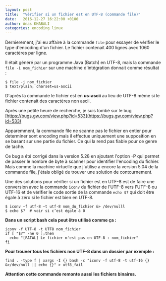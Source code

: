 ```yaml
---
layout: post
title:  "Vérifier si un fichier est en UTF-8 (commande file)"
date:   2016-12-27 16:22:00 +0100
author: Anas KHABALI
categories: encoding linux
---
```

Dernierement, j'ai eu affaire à la commande `file` pour essayer de vérifier le type d'encoding d'un fichier.
Le fichier contenait 400 lignes avec 1060 caractères par ligne.

Il était généré par un programme Java (Batch) en UTF-8, mais la commande `file -i nom_fichier` sur une machine d'intégration donnait comme résultat :

```
$ file -i nom_fichier
$ text/plain; charset=us-ascii
```
D'après la commande le fichier est en **us-ascii** au lieu de UTF-8 même si le fichier contenait des caractères non ascii.

Après une petite heure de recherche, je suis tombé sur le bug [https://bugs.gw.com/view.php?id=533](https://bugs.gw.com/view.php?id=533)

Apparemment, la commande file ne scanne pas le fichier en entier pour determiner sont encoding mais il effectue uniquement une supposition en se basant sur une partie du fichier.
Ce qui la rend pas fiable pour ce genre de tache.

Ce bug a été corrigé dans la version 5.28 en ajoutant l'option -P qui permet de passer le nombre de byte à scanner pour identifier l'encoding du fichier.
Mais comme la machine virtuelle que j'utilise a encore la version 5.04 de la commande file, j'étais obligé de trouver une solution de contournement.

Une des solutions pour vérifier si un fichier est en UTF-8 est de faire une conversion avec la commande `iconv` du fichier de l'UTF-8 vers l'UTF-8 ou UTF-16 et de vérifier le code sortie de la commande `echo $?` qui doit être égale à zéro si le fichier est bien en UTF-8.  

```
$ iconv –f utf-8 –t utf-8 nom_du_fichier &> /dev/nulll
$ echo $?  # voir si c’est égale à 0
```

**Dans un script bash cela peut être utilisé comme ça :**

```
iconv -f UTF-8 -t UTF8 nom_fichier
if [ "$?" -ne 0 ];then
  echo "[FATAL] Le fichier n'est pas en UTF-8 : nom_fichier"
fi
```

**Pour trouver tous les fichiers non UTF-8 dans un dossier par exemple :**

```
find . -type f | xargs -I {} bash -c "iconv -f utf-8 -t utf-16 {} &>/dev/null || echo {}" > utf8_fail
```

**Attention cette commande remonte aussi les fichiers binaires.**
